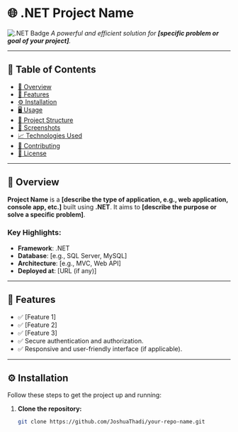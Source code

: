 # 🌐 **.NET Project Name**

![.NET Badge](https://img.shields.io/badge/.NET-512BD4?style=for-the-badge&logo=dotnet&logoColor=white)
_A powerful and efficient solution for **[specific problem or goal of your project]**._

---

## 🔖 Table of Contents

- [📖 Overview](#overview)
- [🚀 Features](#features)
- [⚙️ Installation](#installation)
- [🖥️ Usage](#usage)
- [📂 Project Structure](#project-structure)
- [📸 Screenshots](#screenshots)
- [📈 Technologies Used](#technologies-used)
- [🤝 Contributing](#contributing)
- [📜 License](#license)

---

## 📖 Overview

**Project Name** is a **[describe the type of application, e.g., web application, console app, etc.]** built using **.NET**. It aims to **[describe the purpose or solve a specific problem]**.

### Key Highlights:
- **Framework**: .NET
- **Database**: [e.g., SQL Server, MySQL]
- **Architecture**: [e.g., MVC, Web API]
- **Deployed at**: [URL (if any)]

---

## 🚀 Features

- ✅ [Feature 1]
- ✅ [Feature 2]
- ✅ [Feature 3]
- ✅ Secure authentication and authorization.
- ✅ Responsive and user-friendly interface (if applicable).

---

## ⚙️ Installation

Follow these steps to get the project up and running:

1. **Clone the repository:**
   ```bash
   git clone https://github.com/JoshuaThadi/your-repo-name.git
